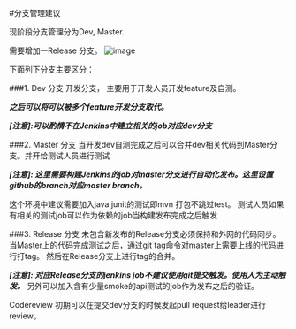 #分支管理建议

现阶段分支管理分为Dev, Master.

需要增加一Release 分支。
 ![image](https://github.com/ctofunds/ctofunds/blob/master/LOGO/jenkins.png)

下面列下分支主要区分：

###1. Dev 分支
开发分支， 主要用于开发人员开发feature及自测。

***之后可以将可以被多个feature开发分支取代。***

***[注意]:可以酌情不在Jenkins中建立相关的job对应dev分支***

###2. Master 分支
当开发dev自测完成之后可以合并dev相关代码到Master分支。并开给测试人员进行测试


***[注意]: 这里需要构建Jenkins的job对master分支进行自动化发布。这里设置github的branch对应master branch。***

这个环境中建议需要加入java junit的测试即mvn 打包不跳过test。
测试人员如果有相关的测试job可以作为依赖的job当构建发布完成之后触发


###3. Release 分支
未包含新发布的Release分支必须保持和外网的代码同步。
当Master上的代码完成测试之后，通过git tag命令对master上需要上线的代码进行打tag。
然后在Release分支上进行tag的合并。 

***[注意]: 对应Release分支的jenkins job不建议使用git提交触发。使用人为主动触发。***
另外可以加入含有少量smoke的api测试的job作为发布之后的验证。


Codereview 初期可以在提交dev分支的时候发起pull request给leader进行review。


